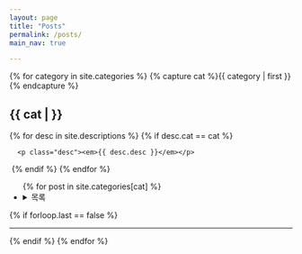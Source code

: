 ```yaml
---
layout: page
title: "Posts"
permalink: /posts/
main_nav: true

---
```


{% for category in site.categories %}
  {% capture cat %}{{ category | first }}{% endcapture %}

  <h2 id="{{cat}}">{{ cat |  }}</h2>

  {% for desc in site.descriptions %}
    {% if desc.cat == cat %}

      <p class="desc"><em>{{ desc.desc }}</em></p>

​    {% endif %}
  {% endfor %}

  <ul class="posts-list">
  {% for post in site.categories[cat] %}
    <li>
      <details markdown="1">
  		<summary>목록</summary>
          
      <strong>
        <a href="{{ post.url | prepend: site.baseurl }}">{{ post.title }}</a>
      </strong>
      <span class="post-date">- {{ post.date | date_to_long_string }}</span>
      </deails>
    </li>
  {% endfor %}
  </ul>



  {% if forloop.last == false %}<hr>{% endif %}
{% endfor %}
<br>

